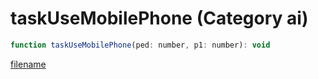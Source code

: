 # taskUseMobilePhone (Category ai)

```js
function taskUseMobilePhone(ped: number, p1: number): void
```

[filename](taskUseMobilePhone_m.md ':include')